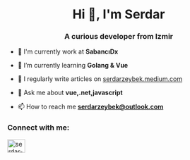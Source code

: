 <h1 align="center">Hi 👋, I'm Serdar</h1>
<h3 align="center">A curious developer from Izmir</h3>

- 🔭 I'm currently work at **SabancıDx**

- 🌱 I’m currently learning **Golang & Vue**

- 📝 I regularly write articles on [serdarzeybek.medium.com](serdarzeybek.medium.com)

- 💬 Ask me about **vue,.net,javascript**

- 📫 How to reach me **serdarzeybek@outlook.com**

<h3 align="left">Connect with me:</h3>
<p align="left">
<a href="https://linkedin.com/in/serdar-zeybek" target="blank"><img align="center" src="https://raw.githubusercontent.com/rahuldkjain/github-profile-readme-generator/master/src/images/icons/Social/linked-in-alt.svg" alt="serdar-zeybek" height="30" width="40" /></a>
</p>
